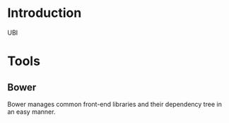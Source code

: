 # Introduction

UBI

# Tools

## Bower

Bower manages common front-end libraries and their dependency tree in an easy manner.



